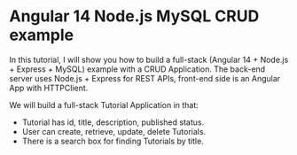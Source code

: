 # Angular 14 Node.js MySQL CRUD example

In this tutorial, I will show you how to build a full-stack (Angular 14 + Node.js + Express + MySQL) example with a CRUD Application. The back-end server uses Node.js + Express for REST APIs, front-end side is an Angular App with HTTPClient.

We will build a full-stack Tutorial Application in that:

- Tutorial has id, title, description, published status.
- User can create, retrieve, update, delete Tutorials.
- There is a search box for finding Tutorials by title.
